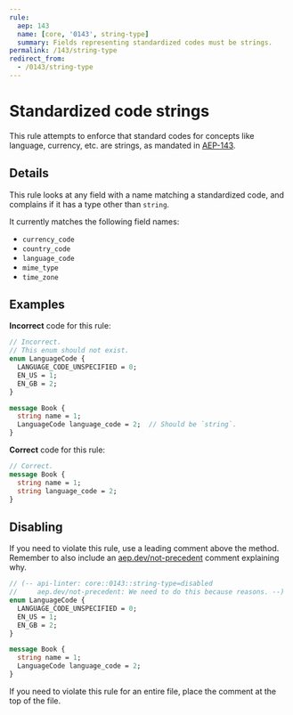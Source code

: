 ```yaml
---
rule:
  aep: 143
  name: [core, '0143', string-type]
  summary: Fields representing standardized codes must be strings.
permalink: /143/string-type
redirect_from:
  - /0143/string-type
---
```


# Standardized code strings

This rule attempts to enforce that standard codes for concepts like language,
currency, etc. are strings, as mandated in [AEP-143][].

## Details

This rule looks at any field with a name matching a standardized code, and
complains if it has a type other than `string`.

It currently matches the following field names:

- `currency_code`
- `country_code`
- `language_code`
- `mime_type`
- `time_zone`

## Examples

**Incorrect** code for this rule:

```proto
// Incorrect.
// This enum should not exist.
enum LanguageCode {
  LANGUAGE_CODE_UNSPECIFIED = 0;
  EN_US = 1;
  EN_GB = 2;
}

message Book {
  string name = 1;
  LanguageCode language_code = 2;  // Should be `string`.
}
```

**Correct** code for this rule:

```proto
// Correct.
message Book {
  string name = 1;
  string language_code = 2;
}
```

## Disabling

If you need to violate this rule, use a leading comment above the method.
Remember to also include an [aep.dev/not-precedent][] comment explaining why.

```proto
// (-- api-linter: core::0143::string-type=disabled
//     aep.dev/not-precedent: We need to do this because reasons. --)
enum LanguageCode {
  LANGUAGE_CODE_UNSPECIFIED = 0;
  EN_US = 1;
  EN_GB = 2;
}

message Book {
  string name = 1;
  LanguageCode language_code = 2;
}
```

If you need to violate this rule for an entire file, place the comment at the
top of the file.

[aep-143]: https://aep.dev/143
[aep.dev/not-precedent]: https://aep.dev/not-precedent
